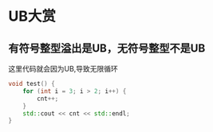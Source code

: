 # UB大赏

## 有符号整型溢出是UB，无符号整型不是UB

这里代码就会因为UB,导致无限循环

```c++
void test() {
    for (int i = 3; i > 2; i++) {
        cnt++;
    }
    std::cout << cnt << std::endl;
}
```

